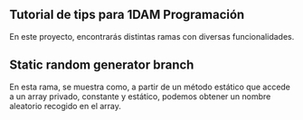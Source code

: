 ## Tutorial de tips para 1DAM Programación

En este proyecto, encontrarás distintas ramas con diversas funcionalidades.

## Static random generator branch

En esta rama, se muestra como, a partir de un método estático que accede a un array privado, constante y estático, podemos obtener un nombre aleatorio recogido en el array.
